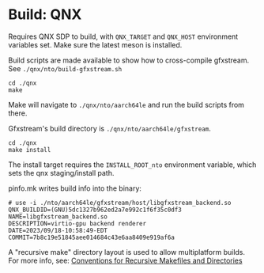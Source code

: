 # Build: QNX

Requires QNX SDP to build, with `QNX_TARGET` and `QNX_HOST` environment variables set. Make sure the latest meson is installed.

Build scripts are made available to show how to cross-compile gfxstream. See `./qnx/nto/build-gfxstream.sh`

    cd ./qnx
    make

Make will navigate to `./qnx/nto/aarch64le` and run the build scripts from there.

Gfxstream's build directory is `./qnx/nto/aarch64le/gfxstream`.

    cd ./qnx
    make install

The install target requires the `INSTALL_ROOT_nto` environment variable, which sets the qnx staging/install path.

pinfo.mk writes build info into the binary:

    # use -i ./nto/aarch64le/gfxstream/host/libgfxstream_backend.so
    QNX_BUILDID=(GNU)5dc1327b962ed2a7e992c1f6f35c0df3
    NAME=libgfxstream_backend.so
    DESCRIPTION=virtio-gpu backend renderer
    DATE=2023/09/18-10:58:49-EDT
    COMMIT=7b8c19e51845aee014684c43e6aa8409e919af6a

A "recursive make" directory layout is used to allow multiplatform builds. For more info, see: [Conventions for Recursive Makefiles and Directories](https://www.qnx.com/developers/docs/7.1/#com.qnx.doc.neutrino.prog/topic/make_convent.html)

